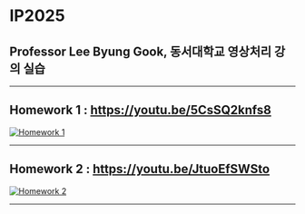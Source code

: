 # IP2025
## Professor Lee Byung Gook, 동서대학교 영상처리 강의 실습

---

## Homework 1 : https://youtu.be/5CsSQ2knfs8
<a href="https://youtu.be/5CsSQ2knfs8" target="_blank">
  <img src="https://github.com/user-attachments/assets/e21bc28c-6d22-4ed3-bd41-1d02fb66ed45" 
       alt="Homework 1">
</a>

---

## Homework 2 : https://youtu.be/JtuoEfSWSto
<a href="https://youtu.be/JtuoEfSWSto" target="_blank">
  <img src="https://github.com/user-attachments/assets/1ae39be4-21d6-4f35-95d8-ce7611d1bd5f" 
       alt="Homework 2">
</a>

---
